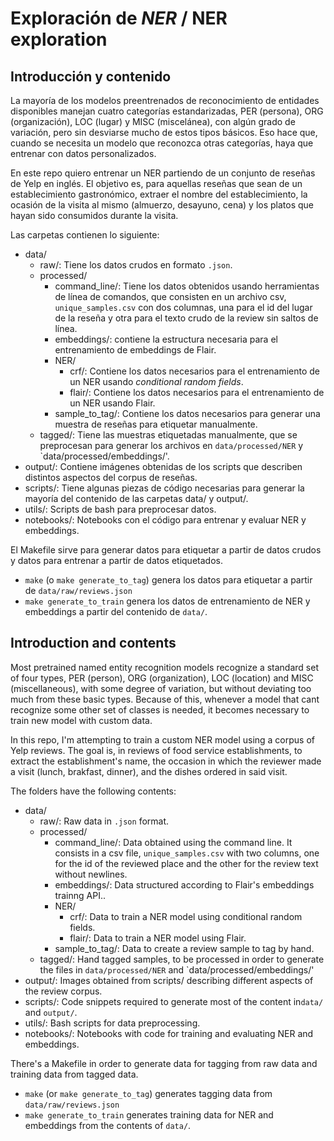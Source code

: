 # Exploración de _NER_ / NER exploration


## Introducción y contenido

La mayoría de los modelos preentrenados de reconocimiento de entidades disponibles manejan cuatro categorías estandarizadas, PER (persona), ORG (organización), LOC (lugar) y MISC (miscelánea), con algún grado de variación, pero sin desviarse mucho de estos tipos básicos. Eso hace que, cuando se necesita un modelo que reconozca otras categorías, haya que entrenar con datos personalizados. 

En este repo quiero entrenar un NER partiendo de un conjunto de reseñas de Yelp en inglés. El objetivo es, para aquellas reseñas que sean de un establecimiento gastronómico, extraer el nombre del establecimiento, la ocasión de la visita al mismo (almuerzo, desayuno, cena) y los platos que hayan sido consumidos durante la visita.

Las carpetas contienen lo siguiente:
- data/
  - raw/: Tiene los datos crudos en formato `.json`.
  - processed/
    - command_line/: Tiene los datos obtenidos usando herramientas de línea de comandos, que consisten en un archivo csv, `unique_samples.csv` con dos columnas, una para el id del lugar de la reseña y otra para el texto crudo de la review sin saltos de línea.
    - embeddings/: contiene la estructura necesaria para el entrenamiento de embeddings de Flair.
    - NER/
      - crf/: Contiene los datos necesarios para el entrenamiento de un NER usando _conditional random fields_.
      - flair/: Contiene los datos necesarios para el entrenamiento de un NER usando Flair.
    - sample_to_tag/: Contiene los datos necesarios para generar una muestra de reseñas para etiquetar manualmente.
  - tagged/: Tiene las muestras etiquetadas manualmente, que se preprocesan para generar los archivos en `data/processed/NER` y `data/processed/embeddings/'.
- output/: Contiene imágenes obtenidas de los scripts que describen distintos aspectos del corpus de reseñas.
- scripts/: Tiene algunas piezas de código necesarias para generar la mayoría del contenido de las carpetas data/ y output/.
- utils/: Scripts de bash para preprocesar datos.
- notebooks/: Notebooks con el código para entrenar y evaluar NER y embeddings.

El Makefile sirve para generar datos para etiquetar a partir de datos crudos y datos para entrenar a partir de datos etiquetados.
- `make` (o `make generate_to_tag`) genera los datos para etiquetar a partir de `data/raw/reviews.json`
- `make generate_to_train` genera los datos de entrenamiento de NER y embeddings a partir del contenido de `data/`.


## Introduction and contents

Most pretrained named entity recognition models recognize a standard set of four types, PER (person), ORG (organization), LOC (location) and MISC (miscellaneous), with some degree of variation, but without deviating too much from these basic types. Because of this, whenever a model that cant recognize some other set of classes is needed, it becomes necessary to train new model with custom data.

In this repo, I'm attempting to train a custom NER model using a corpus of Yelp reviews. The goal is, in reviews of food service establishments, to extract the establishment's name, the occasion in which the reviewer made a visit (lunch, brakfast, dinner), and the dishes ordered in said visit.

The folders have the following contents:
- data/
  - raw/: Raw data in `.json` format.
  - processed/
    - command_line/: Data obtained using the command line. It consists in a csv file, `unique_samples.csv` with two columns, one for the id of the reviewed place and the other for the review text without newlines.
    - embeddings/: Data structured according to Flair's embeddings trainng API..
    - NER/
      - crf/: Data to train a NER model using conditional random fields.
      - flair/: Data to train a NER model using Flair.
    - sample_to_tag/: Data to create a review sample to tag by hand.
  - tagged/: Hand tagged samples, to be processed in order to generate the files in `data/processed/NER` and `data/processed/embeddings/'
- output/: Images obtained from scripts/ describing different aspects of the review corpus.
- scripts/: Code snippets required to generate most of the content in`data/` and `output/`.
- utils/: Bash scripts for data preprocessing.
- notebooks/: Notebooks with code for training and evaluating NER and embeddings.

There's a Makefile in order to generate data for tagging from raw data and training data from tagged data.
- `make` (or `make generate_to_tag`) generates tagging data from `data/raw/reviews.json`
- `make generate_to_train` generates training data for NER and embeddings from the contents of `data/`.
